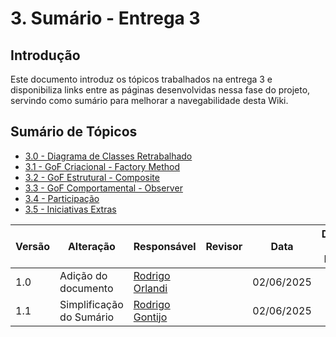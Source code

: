 # 3. Sumário - Entrega 3

## Introdução
Este documento introduz os tópicos trabalhados na entrega 3 e disponibiliza links entre as páginas desenvolvidas nessa fase do projeto, servindo como sumário para melhorar a navegabilidade desta Wiki.

## Sumário de Tópicos

- [3.0 - Diagrama de Classes Retrabalhado](/PadroesDeProjeto/3.0.DiagramaClasses.md)
- [3.1 - GoF Criacional - Factory Method](/PadroesDeProjeto/3.1.GoFsCriacionais.md)
- [3.2 - GoF Estrutural - Composite](/PadroesDeProjeto/3.2.GoFsEstruturais.md)
- [3.3 - GoF Comportamental - Observer](/PadroesDeProjeto/3.3.GoFsComportamentais.md)
- [3.4 - Participação](/PadroesDeProjeto/3.4.ParticipacoesPadroes.md)
- [3.5 - Iniciativas Extras](/PadroesDeProjeto/3.5.IniciativasExtras.md)


| Versão | Alteração                  | Responsável     | Revisor | Data       | Detalhes da Revisão |
| -      | -                          | -               | -       | -          | -                   |
| 1.0    | Adição do documento | [Rodrigo Orlandi](https://github.com/OrlandiRodrigo)| | 02/06/2025 | |
| 1.1    | Simplificação do Sumário | [Rodrigo Gontijo](https://github.com/rodrigogontijoo)| | 02/06/2025 | |
